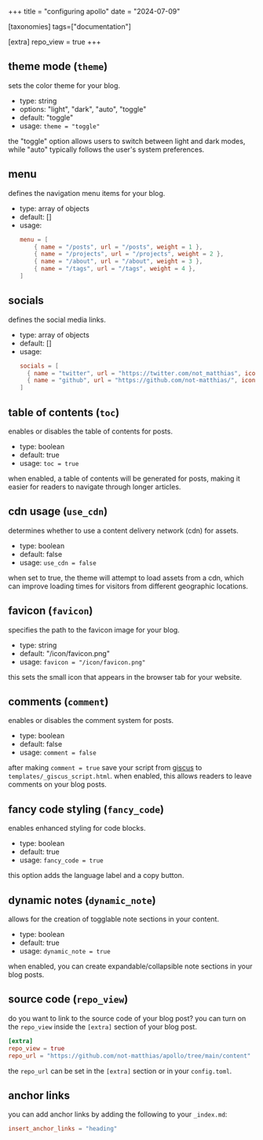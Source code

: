 +++
title = "configuring apollo"
date = "2024-07-09"

[taxonomies]
tags=["documentation"]

[extra]
repo_view = true
+++

## theme mode (`theme`)

sets the color theme for your blog.

- type: string
- options: "light", "dark", "auto", "toggle"
- default: "toggle"
- usage: `theme = "toggle"`

the "toggle" option allows users to switch between light and dark modes, while "auto" typically follows the user's system preferences.

## menu 

defines the navigation menu items for your blog.

- type: array of objects
- default: []
- usage:
  ```toml
  menu = [
      { name = "/posts", url = "/posts", weight = 1 },
      { name = "/projects", url = "/projects", weight = 2 },
      { name = "/about", url = "/about", weight = 3 },
      { name = "/tags", url = "/tags", weight = 4 },
  ]
  ```

## socials

defines the social media links. 

- type: array of objects
- default: []
- usage:
  ```toml
  socials = [
    { name = "twitter", url = "https://twitter.com/not_matthias", icon = "twitter" },
    { name = "github", url = "https://github.com/not-matthias/", icon = "github" },
  ]
  ```

## table of contents (`toc`)

enables or disables the table of contents for posts.

- type: boolean
- default: true
- usage: `toc = true`

when enabled, a table of contents will be generated for posts, making it easier for readers to navigate through longer articles.

## cdn usage (`use_cdn`)

determines whether to use a content delivery network (cdn) for assets.

- type: boolean
- default: false
- usage: `use_cdn = false`

when set to true, the theme will attempt to load assets from a cdn, which can improve loading times for visitors from different geographic locations.

## favicon (`favicon`)

specifies the path to the favicon image for your blog.

- type: string
- default: "/icon/favicon.png"
- usage: `favicon = "/icon/favicon.png"`

this sets the small icon that appears in the browser tab for your website.

## comments (`comment`)

enables or disables the comment system for posts.

- type: boolean
- default: false
- usage: `comment = false`

after making `comment = true` save your script from [giscus](https://giscus.app) to `templates/_giscus_script.html`.
when enabled, this allows readers to leave comments on your blog posts.


## fancy code styling (`fancy_code`)

enables enhanced styling for code blocks.

- type: boolean
- default: true
- usage: `fancy_code = true`

this option adds the language label and a copy button.

## dynamic notes (`dynamic_note`)

allows for the creation of togglable note sections in your content.

- type: boolean
- default: true
- usage: `dynamic_note = true`

when enabled, you can create expandable/collapsible note sections in your blog posts.

## source code (`repo_view`)

do you want to link to the source code of your blog post? you can turn on the `repo_view` inside the `[extra]` section of your blog post.

```toml
[extra]
repo_view = true
repo_url = "https://github.com/not-matthias/apollo/tree/main/content"   # alternatively add the repo here
```

the `repo_url` can be set in the `[extra]` section or in your `config.toml`.

## anchor links

you can add anchor links by adding the following to your `_index.md`:
```toml
insert_anchor_links = "heading"
```
